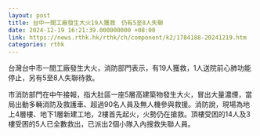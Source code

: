 ```yaml
---
layout: post
title: 台中一間工廠發生大火19人獲救　仍有5至8人失聯
date: 2024-12-19 16:21:39.000000000 +08:00
link: https://news.rthk.hk/rthk/ch/component/k2/1784188-20241219.htm
categories: rthk
---
```


台灣台中市一間工廠發生大火，消防部門表示，有19人獲救，1人送院前心肺功能停止，另有5至8人失聯待救。

市消防部門在中午接報，指大肚區一座5層高建築物發生大火，冒出大量濃煙，當局出動多輛消防及救護車、超過90名人員及無人機參與救援。消防說，現場為地上4層樓、地下1層新建工地，2樓首先起火，火勢仍在搶救。頂樓受困的14人及3樓受困的5人已全數救出，已派出2個小隊入內搜救失聯人員。
